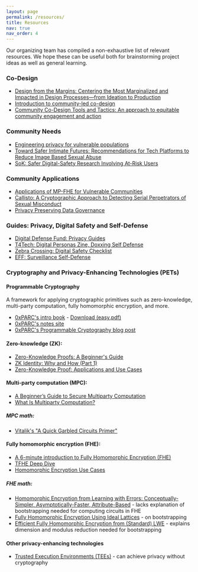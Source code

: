 ```yaml
---
layout: page
permalink: /resources/
title: Resources
nav: true
nav_order: 4
---
```


Our organizing team has compiled a non-exhaustive list of relevant resources. We hope these can be useful both for brainstorming project ideas as well as general learning.

### Co-Design

- [Design from the Margins: Centering the Most Marginalized and Impacted in Design Processes—from Ideation to Production](https://www.belfercenter.org/publication/design-margins)
- [Introduction to community-led co-design](https://co-design.inclusivedesign.ca/introduction/)
- [Community Co-Design Tools and Tactics: An approach to equitable community engagement and action](https://dmc.mn/wp-content/uploads/2022/01/Community_CoDesign_Booklet.pdf)

### Community Needs

- [Engineering privacy for vulnerable populations](https://recapworkshop.online/recap24/contributions/troncoso-privacy-vulnerable-populations.html)
- [Toward Safer Intimate Futures: Recommendations for Tech Platforms to Reduce Image Based Sexual Abuse](https://www.eswalliance.org/toward_safer_intimate_futures_recommendations_tech_platforms_reduce_image_based_abuse)
- [SoK: Safer Digital-Safety Research Involving At-Risk Users](https://arxiv.org/abs/2309.00735)

### Community Applications

- [Applications of MP-FHE for Vulnerable Communities](https://www.rileynwong.com/blog/2024/11/17/talk-applications-of-mp-fhe-for-vulnerable-communities)
- [Callisto: A Cryptographic Approach to Detecting Serial Perpetrators of Sexual Misconduct](https://par.nsf.gov/servlets/purl/10061833)
- [Privacy Preserving Data Governance](https://ash.harvard.edu/resources/privacy-preserving-data-governance/)

### Guides: Privacy, Digital Safety and Self-Defense

- [Digital Defense Fund: Privacy Guides](https://digitaldefensefund.org/ddf-guides)
- [T4Tech: Digital Personas Zine, Doxxing Self Defense](https://t4tech-nyc.github.io/)
- [Zebra Crossing: Digital Safety Checklist](https://zebracrossing.narwhalacademy.org/)
- [EFF: Surveillance Self-Defense](https://ssd.eff.org/)

### Cryptography and Privacy-Enhancing Technologies (PETs)

#### Programmable Cryptography

A framework for applying cryptographic primitives such as zero-knowledge, multi-party computation, fully homomorphic encryption, and more. 

- [0xPARC's intro book](https://github.com/0xPARC/0xparc-intro-book) - [Download (easy.pdf)](https://github.com/0xPARC/0xparc-intro-book/releases/)
- [0xPARC's notes site](https://notes.0xparc.org/)
- [0xPARC's Programmable Cryptography blog post](https://0xparc.org/blog/programmable-cryptography-1)

#### Zero-knowledge (ZK):

- [Zero-Knowledge Proofs: A Beginner's Guide](https://www.dock.io/post/zero-knowledge-proofs)
- [ZK Identity: Why and How (Part 1)](https://0xparc.org/blog/zk-id-1)
- [Zero-Knowledge Proof: Applications and Use Cases](https://chain.link/education-hub/zero-knowledge-proof-use-cases)

#### Multi-party computation (MPC):

- [A Beginner’s Guide to Secure Multiparty Computation](https://medium.com/@keylesstech/a-beginners-guide-to-secure-multiparty-computation-dc3fb9365458)
- [What Is Multiparty Computation?](https://digitalprivacy.ieee.org/publications/topics/what-is-multiparty-computation)

##### MPC math:

- [Vitalik's "A Quick Garbled Circuits Primer"](https://vitalik.eth.limo/general/2020/03/21/garbled.html)

#### Fully homomorphic encryption (FHE):

- [A 6-minute introduction to Fully Homomorphic Encryption (FHE)](https://www.zama.ai/introduction-to-homomorphic-encryption)
- [TFHE Deep Dive](https://www.zama.ai/post/tfhe-deep-dive-part-1)
- [Homomorphic Encryption Use Cases](https://digitalprivacy.ieee.org/publications/topics/homomorphic-encryption-use-cases)

##### FHE math:

- [Homomorphic Encryption from Learning with Errors: Conceptually-Simpler, Asymptotically-Faster, Attribute-Based](https://eprint.iacr.org/2013/340.pdf) - lacks explanation of bootstrapping needed for computing circuits in FHE
- [Fully Homomorphic Encryption Using Ideal Lattices](https://www.cs.cmu.edu/~odonnell/hits09/gentry-homomorphic-encryption.pdf) - on bootstrapping
- [Efficient Fully Homomorphic Encryption from (Standard) LWE](https://eprint.iacr.org/2011/344.pdf) - explains dimension and modulus reduction needed for bootstrapping

#### Other privacy-enhancing technologies

- [Trusted Execution Environments (TEEs)](https://www.trustonic.com/technical-articles/what-is-a-trusted-execution-environment-tee/) - can achieve privacy without cryptography
